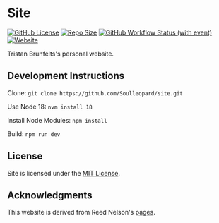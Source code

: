 # Site

[![GitHub License](https://img.shields.io/github/license/Soulleopard/site?color=red)](https://github.com/Soulleopard/site/blob/main/LICENSE) [![Repo Size](https://img.shields.io/github/repo-size/Soulleopard/site)](https://github.com/Soulleopard/site) [![GitHub Workflow Status (with event)](https://img.shields.io/github/actions/workflow/status/Soulleopard/site/deploy.yml?color=limegreen)](https://github.com/Soulleopard/site/deployments) [![Website](https://img.shields.io/website?up_message=online&up_color=limegreen&down_message=offline&down_color=yellow&url=https%3A%2F%2Ftristanross.net%2F)](https://tristanross.net/)

Tristan Brunfelts's personal website.

## Development Instructions

Clone: `git clone https://github.com/Soulleopard/site.git`

Use Node 18: `nvm install 18`

Install Node Modules: `npm install`

Build: `npm run dev`

## License

Site is licensed under the [MIT License](LICENSE).

## Acknowledgments

This website is derived from Reed Nelson's [pages](https://github.com/reednel/pages).
